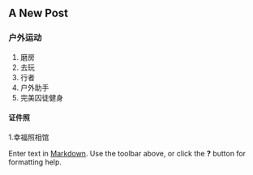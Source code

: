 ## A New Post

### 户外运动
 1. 磨房
 2. 去玩
 3. 行者
 4. 户外助手
 5. 完美囚徒健身
 
#### 证件照
  1.幸福照相馆
 

Enter text in [Markdown](http://daringfireball.net/projects/markdown/). Use the toolbar above, or click the **?** button for formatting help.

